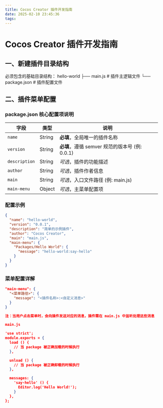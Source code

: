 ```yaml
---
title: Cocos Creator 插件开发指南
date: 2025-02-10 23:45:36
tags:
---
```


# Cocos Creator 插件开发指南

## 一、新建插件目录结构

必须包含的基础目录结构：
hello-world
├── main.js # 插件主逻辑文件
└── package.json # 插件配置文件

## 二、插件菜单配置

### package.json 核心配置项说明

| 字段          | 类型   | 说明                                           |
| ------------- | ------ | ---------------------------------------------- |
| `name`        | String | **必填**，全局唯一的插件名称                   |
| `version`     | String | **必填**，遵循 semver 规范的版本号 (例: 0.0.1) |
| `description` | String | _可选_，插件的功能描述                         |
| `author`      | String | _可选_，插件作者信息                           |
| `main`        | String | _可选_，入口文件路径 (例: main.js)             |
| `main-menu`   | Object | _可选_，主菜单配置项                           |

### 配置示例

```json
{
  "name": "hello-world",
  "version": "0.0.1",
  "description": "简单的示例插件",
  "author": "Cocos Creator",
  "main": "main.js",
  "main-menu": {
    "Packages/Hello World": {
      "message": "hello-world:say-hello"
    }
  }
}
```

### 菜单配置详解

```json
"main-menu": {
  "<菜单路径>": {
    "message": "<插件名称>:<自定义消息>"
  }
}

注：当用户点击菜单时，会向插件发送对应的消息，插件需在 main.js 中监听处理这些消息

main.js

'use strict';
module.exports = {
  load () {
    // 当 package 被正确加载的时候执行
  },

  unload () {
    // 当 package 被正确卸载的时候执行
  },

  messages: {
    'say-hello' () {
      Editor.log('Hello World!');
    }
  },
};
```
